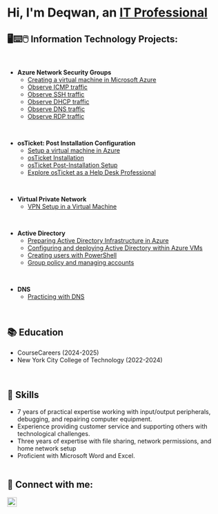 <h1>Hi, I'm Deqwan, an <a href="www.linkedin.com/in/de-qwan-fraser-4a4969307">IT Professional</a>
<h2>🖥⌨🖱 Information Technology Projects:</h2>
<br/>

- <b>Azure Network Security Groups</b>
  - [Creating a virtual machine in Microsoft Azure](https://github.com/DeqwanFraser/Creating-virtual-machines-in-Microsoft-Azure)
  - [Observe ICMP traffic](https://github.com/DeqwanFraser/Observe-ICMP-traffic-Public)
  - [Observe SSH traffic](https://github.com/DeqwanFraser/Observe-SSH-traffic)
  - [Observe DHCP traffic](https://github.com/DeqwanFraser/Observe-DHCP-traffic)
  - [Observe DNS traffic](https://github.com/DeqwanFraser/Observe-DNS-traffic-Public)
  - [Observe RDP traffic](https://github.com/DeqwanFraser/Observe-RDP-traffic)
<br/>

  
- <b>osTicket: Post Installation Configuration</b>
  - [Setup a virtual machine in Azure](https://github.com/DeqwanFraser/Setup-a-virtual-machine-in-Azure)
  - [osTicket Installation](https://github.com/DeqwanFraser/Install-osTicket)
  - [osTicket Post-Installation Setup](https://github.com/DeqwanFraser/osTicket-Post-Installation-Setup)
  - [Explore osTicket as a Help Desk Professional](https://github.com/DeqwanFraser/Explore-osTicket-as-a-Help-Desk-Professional)
<br/>


- <b>Virtual Private Network</b>
  - [VPN Setup in a Virtual Machine ](https://github.com/DeqwanFraser/VPN-Setup-in-a-Virtual-Machine)
 <br/>

 
- <b>Active Directory</b>
  - [Preparing Active Directory Infrastructure in Azure](https://github.com/DeqwanFraser/Preparing-Active-Directory-Infrastructure-in-Azure)
  - [Configuring and deploying Active Directory within Azure VMs](https://github.com/DeqwanFraser/Configuring-and-deploying-Active-Directory-within-Azure-VMs)
  - [Creating users with PowerShell](https://github.com/DeqwanFraser/Creating-users-with-PowerShell)
  - [Group policy and managing accounts](https://github.com/DeqwanFraser/Group-policy-and-managing-accounts)
<br/>


- <b>DNS</b>
  - [Practicing with DNS](https://github.com/DeqwanFraser/Practicing-DNS)
<br/>




## 📚 Education

  - CourseCareers (2024-2025)
  - New York City College of Technology (2022-2024)

<br/>



## 🧰 Skills

  - 7 years of practical expertise working with input/output peripherals, debugging, and repairing computer equipment.<br/>
  - Experience providing customer service and supporting others with technological challenges. <br/>
  - Three years of expertise with file sharing, network permissions, and home network setup <br/>
  - Proficient with Microsoft Word and Excel. <br/> <br/>
    

<h2> 📱 Connect with me:</h2>

[<img align="left" alt="JoshMadakor | LinkedIn" width="22px" src="https://cdn.jsdelivr.net/npm/simple-icons@v3/icons/linkedin.svg" />][linkedin]

[linkedin]: https://www.linkedin.com/in/de-qwan-fraser-4a4969307/
